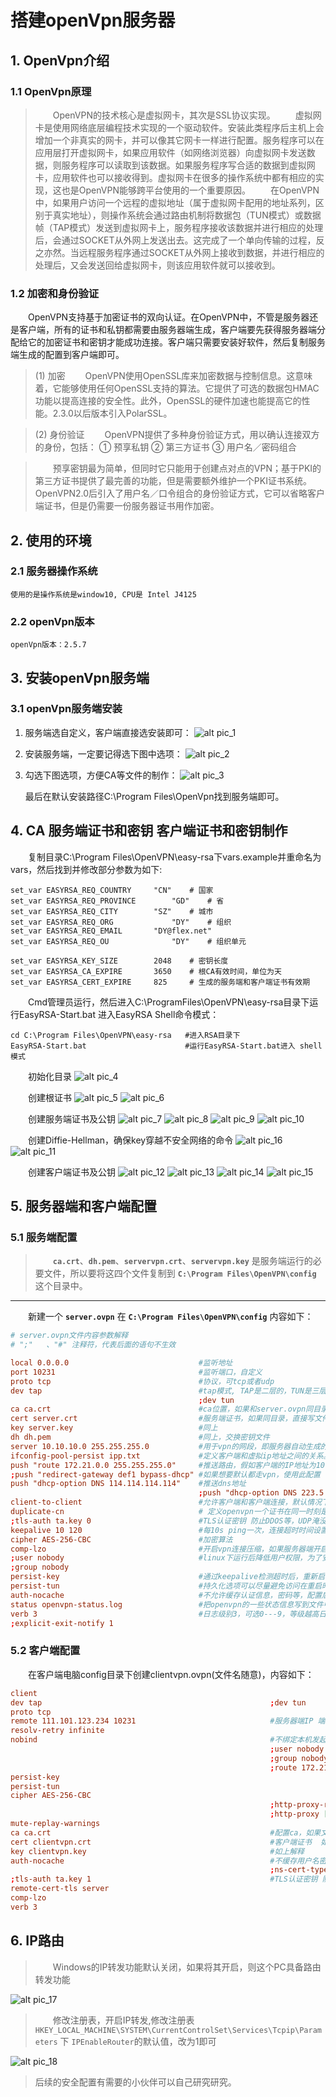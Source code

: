 # 搭建openVpn服务器

## 1. OpenVpn介绍

### 1.1 OpenVpn原理
> &emsp;&emsp;OpenVPN的技术核心是虚拟网卡，其次是SSL协议实现。
> &emsp;&emsp;虚拟网卡是使用网络底层编程技术实现的一个驱动软件。安装此类程序后主机上会增加一个非真实的网卡，并可以像其它网卡一样进行配置。服务程序可以在应用层打开虚拟网卡，如果应用软件（如网络浏览器）向虚拟网卡发送数据，则服务程序可以读取到该数据。如果服务程序写合适的数据到虚拟网卡，应用软件也可以接收得到。虚拟网卡在很多的操作系统中都有相应的实现，这也是OpenVPN能够跨平台使用的一个重要原因。
&emsp;&emsp;在OpenVPN中，如果用户访问一个远程的虚拟地址（属于虚拟网卡配用的地址系列，区别于真实地址），则操作系统会通过路由机制将数据包（TUN模式）或数据帧（TAP模式）发送到虚拟网卡上，服务程序接收该数据并进行相应的处理后，会通过SOCKET从外网上发送出去。这完成了一个单向传输的过程，反之亦然。当远程服务程序通过SOCKET从外网上接收到数据，并进行相应的处理后，又会发送回给虚拟网卡，则该应用软件就可以接收到。

### 1.2 加密和身份验证
&emsp;&emsp;OpenVPN支持基于加密证书的双向认证。在OpenVPN中，不管是服务器还是客户端，所有的证书和私钥都需要由服务器端生成，客户端要先获得服务器端分配给它的加密证书和密钥才能成功连接。客户端只需要安装好软件，然后复制服务端生成的配置到客户端即可。

>(1) 加密
&emsp;&emsp;OpenVPN使用OpenSSL库来加密数据与控制信息。这意味着，它能够使用任何OpenSSL支持的算法。它提供了可选的数据包HMAC功能以提高连接的安全性。此外，OpenSSL的硬件加速也能提高它的性能。2.3.0以后版本引入PolarSSL。

>(2) 身份验证
&emsp;&emsp;OpenVPN提供了多种身份验证方式，用以确认连接双方的身份，包括：
① 预享私钥
② 第三方证书
③ 用户名／密码组合

>&emsp;&emsp;预享密钥最为简单，但同时它只能用于创建点对点的VPN；基于PKI的第三方证书提供了最完善的功能，但是需要额外维护一个PKI证书系统。OpenVPN2.0后引入了用户名／口令组合的身份验证方式，它可以省略客户端证书，但是仍需要一份服务器证书用作加密。

## 2. 使用的环境

### 2.1 服务器操作系统
    使用的是操作系统是window10, CPU是 Intel J4125

### 2.2 openVpn版本
    openVpn版本：2.5.7


## 3. 安装openVpn服务端

### 3.1 openVpn服务端安装
1. 服务端选自定义，客户端直接选安装即可：
![alt pic_1](openVpn_pic/pic_1.jpg)

2. 安装服务端，一定要记得选下图中选项：
![alt pic_2](openVpn_pic/pic_2.jpg)

3. 勾选下图选项，方便CA等文件的制作：
![alt pic_3](openVpn_pic/pic_3.jpg)

   最后在默认安装路径C:\Program Files\OpenVpn找到服务端即可。

## 4. CA 服务端证书和密钥 客户端证书和密钥制作

&emsp;&emsp;复制目录C:\Program Files\OpenVPN\easy-rsa下vars.example并重命名为vars，然后找到并修改部分参数为如下:
```shell
set_var EASYRSA_REQ_COUNTRY	    "CN"    # 国家
set_var EASYRSA_REQ_PROVINCE	    "GD"    # 省
set_var EASYRSA_REQ_CITY	    "SZ"    # 城市
set_var EASYRSA_REQ_ORG	            "DY"    # 组织
set_var EASYRSA_REQ_EMAIL	    "DY@flex.net"
set_var EASYRSA_REQ_OU	            "DY"    # 组织单元

set_var EASYRSA_KEY_SIZE	    2048    # 密钥长度
set_var EASYRSA_CA_EXPIRE	    3650    # 根CA有效时间，单位为天
set_var EASYRSA_CERT_EXPIRE	    825     # 生成的服务端和客户端证书有效期

```
&emsp;&emsp;Cmd管理员运行，然后进入C:\ProgramFiles\OpenVPN\easy-rsa目录下运行EasyRSA-Start.bat 进入EasyRSA Shell命令模式：

```shell
cd C:\Program Files\OpenVPN\easy-rsa   #进入RSA目录下
EasyRSA-Start.bat                      #运行EasyRSA-Start.bat进入 shell模式    

```

&emsp;&emsp;初始化目录
![alt pic_4](openVpn_pic/pic_4.jpg)

&emsp;&emsp;创建根证书
![alt pic_5](openVpn_pic/pic_5.jpg)
![alt pic_6](openVpn_pic/pic_6.jpg)

&emsp;&emsp;创建服务端证书及公钥
![alt pic_7](openVpn_pic/pic_7.jpg)
![alt pic_8](openVpn_pic/pic_8.jpg)
![alt pic_9](openVpn_pic/pic_9.jpg)
![alt pic_10](openVpn_pic/pic_10.jpg)

&emsp;&emsp;创建Diffie-Hellman，确保key穿越不安全网络的命令
![alt pic_16](openVpn_pic/pic_16.jpg)
![alt pic_11](openVpn_pic/pic_11.jpg)

&emsp;&emsp;创建客户端证书及公钥
![alt pic_12](openVpn_pic/pic_12.jpg)
![alt pic_13](openVpn_pic/pic_13.jpg)
![alt pic_14](openVpn_pic/pic_14.jpg)
![alt pic_15](openVpn_pic/pic_15.jpg)

## 5. 服务器端和客户端配置

### 5.1 服务端配置
>&emsp;&emsp;**`ca.crt`**、**`dh.pem`**、**`servervpn.crt`**、**`servervpn.key`** 是服务端运行的必要文件，所以要将这四个文件复制到 **`C:\Program Files\OpenVPN\config`** 这个目录中。

***
&emsp;&emsp;新建一个 **`server.ovpn`** 在 **`C:\Program Files\OpenVPN\config`** 内容如下：
```conf
# server.ovpn文件内容参数解释
# ";"   、"#" 注释符，代表后面的语句不生效

local 0.0.0.0                             #监听地址
port 10231                                #监听端口，自定义
proto tcp                                 #协议，可tcp或者udp
dev tap                                   #tap模式, TAP是二层的，TUN是三层的。
                                          ;dev tun
ca ca.crt                                 #ca位置，如果和server.ovpn同目录，直接写文件名即可，如果不是同目录，那么写绝对路径也可以
cert server.crt                           #服务端证书，如果同目录，直接写文件名即可，如果不是，可以写绝对路径
key server.key                            #同上
dh dh.pem                                 #同上，交换密钥文件
server 10.10.10.0 255.255.255.0           #用于vpn的网段，即服务器自动生成的tap网卡ip和客户端拨号后分配的ip
ifconfig-pool-persist ipp.txt             #定义客户端和虚拟ip地址之间的关系。特别是在openvpn重启时,再次连接的客户端将依然被分配和断开之前的IP地址
push "route 172.21.0.0 255.255.255.0"     #推送路由，假如客户端的IP地址为10.8.0.2，要访问192.168.10.0网段的话，使用这条命令就可以了。如果有网段的话，可以多次出现push route关键字
;push "redirect-gateway def1 bypass-dhcp" #如果想要默认都走vpn，使用此配置
push "dhcp-option DNS 114.114.114.114" 	  #推送dns地址
                                          ;push "dhcp-option DNS 223.5.5.5"
client-to-client                          #允许客户端和客户端连接，默认情况下客户端只能与服务器相连接
duplicate-cn                              # 定义openvpn一个证书在同一时刻是否允许多个客户端接入，默认没有启用
;tls-auth ta.key 0                        #TLS认证密钥 防止DDOS等，UDP淹没等恶意攻击，服务器端配置为0 客户端配置为1
keepalive 10 120                          #每10s ping一次，连接超时时间设置为120s
cipher AES-256-CBC                        #加密算法
comp-lzo                                  #开启vpn连接压缩，如果服务器端开启，客户端也必须开启
;user nobody                              #linux下运行后降低用户权限，为了安全
;group nobody    
persist-key                               #通过keepalive检测超时后，重新启动VPN，不重新读取keys，保留第一次使用的keys
persist-tun                               #持久化选项可以尽量避免访问在重启时由于用户权限降低而无法访问的某些资源
auth-nocache                              #不允许缓存认证信息，密码等，配置后连接不会报密码缓存在内存等告警消息
status openvpn-status.log                 #把openvpn的一些状态信息写到文件中，比如客户端获得的IP地址。
verb 3                                    #日志级别3，可选0---9，等级越高日志内容越详细
;explicit-exit-notify 1
```

### 5.2 客户端配置
&emsp;&emsp;在客户端电脑config目录下创建clientvpn.ovpn(文件名随意)，内容如下：
```conf
client
dev tap                                                   ;dev tun
proto tcp
remote 111.101.123.234 10231                              #服务器端IP 端口
resolv-retry infinite
nobind                                                    #不绑定本机发起端口，配置了即使用随机端口作为源端口
                                                          ;user nobody
                                                          ;group nobody
                                                          ;route 172.21.0.0 255.255.255.0  #注释掉，不生效，因为服务端配置了push后会自动下发路由
persist-key
persist-tun
cipher AES-256-CBC
                                                          ;http-proxy-retry # retry on connection failures
                                                          ;http-proxy [proxy server] [proxy port #]
mute-replay-warnings
ca ca.crt                                                 #配置ca，如果文件和配置文件在同一个目录，则直接写文件名，不在同目录，则对应改掉。
cert clientvpn.crt                                        #客户端证书  如上解释
key clientvpn.key                                         #如上解释
auth-nocache                                              #不缓存用户名密码
                                                          ;ns-cert-type server
;tls-auth ta.key 1                                        #TLS认证密钥 防止DDOS 攻击，UDP淹没等恶意攻击，服务器端配置为0 客户端配置为1
remote-cert-tls server
comp-lzo
verb 3
```

## 6. IP路由
>&emsp;&emsp;Windows的IP转发功能默认关闭，如果将其开启，则这个PC具备路由转发功能

![alt pic_17](openVpn_pic/pic_17.jpg)

>&emsp;&emsp;修改注册表，开启IP转发,修改注册表`HKEY_LOCAL_MACHINE\SYSTEM\CurrentControlSet\Services\Tcpip\Parameters` 下 `IPEnableRouter`的默认值，改为1即可

![alt pic_18](openVpn_pic/pic_18.jpg)

>后续的安全配置有需要的小伙伴可以自己研究研究。


